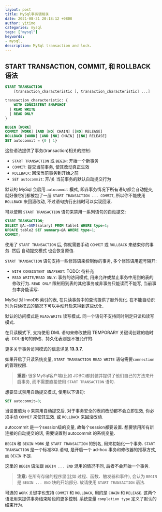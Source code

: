 ```yaml
---
layout: post
title: MySql事务锁相关
date: 2021-08-31 20:18:12 +0800
author: yitimo
categories: mysql
tags: ["mysql"]
keywords:
- mysql,
description: MySql transaction and lock.
---
```


## START TRANSACTION, COMMIT, 和 ROLLBACK 语法

``` sql
START TRANSACTION
    [transaction_characteristic [, transaction_characteristic] ...]

transaction_characteristic: {
    WITH CONSISTENT SNAPSHOT
  | READ WRITE
  | READ ONLY
}

BEGIN [WORK]
COMMIT [WORK] [AND [NO] CHAIN] [[NO] RELEASE]
ROLLBACK [WORK] [AND [NO] CHAIN] [[NO] RELEASE]
SET autocommit = {0 | 1}
```

这些语法提供了事务(transaction)相关的控制:

- ``START TRANSACTION`` 或 ``BEGIN``: 开始一个新事务
- ``COMMIT``: 提交当前事务, 使其改动真正生效
- ``ROLLBACK``: 回滚当前事务到开始之前
- ``SET autocommit``: 开/关 当前事务的默认自动提交行为

默认的 MySql 会启用 ``autocommit`` 模式, 即非事务情况下所有语句都会自动提交, 就好像它们都被包了一层 ``START TRANSACTION ... COMMIT``, 所以你不能使用 ``ROLLBACK`` 来回滚改动, 不过语句执行出错时可以实现回滚.

可以使用 ``START TRANSACTION`` 语句来禁用一系列语句的自动提交:

``` sql
START TRANSACTION;
SELECT @A:=SUM(salary) FROM table1 WHERE type=1;
UPDATE table2 SET summary=@A WHERE type=1;
COMMIT;
```

使用了 ``START TRANSACTION`` 后, 你就需要手动 ``COMMIT`` 或 ``ROLLBACK`` 来结束你的事务. 然后 自动提交模式 也会恢复原值.

``START TRANSACTION`` 语句支持一些修饰语来控制你的事务, 多个修饰语用逗号隔开:

- ``WITH CONSISTENT SNAPSHOT``: TODO: 待补充
- ``READ WRITE/READ ONLY``: 事务的访问模式, 用来允许或禁止事务中用到的表的修改行为. ``READ ONLY`` 限制用到表的其他事务或非事务只能读而不能写, 当前事务本身能读写.

MySql 对 InnoDB 索引的表, 在只读事务中的查询提供了额外优化. 在不能自动识别为只读模式的情况下可以手动开启来得到这些优化.

默认的访问模式是 ``READ/WRITE`` 读写模式. 同一个语句不支持同时制定只读和读写模式.

在只读模式下, 支持使用 DML 语句来修改使用 TEMPORARY 关键词创建的临时表. DDL语句的修改、持久化表则是不被允许的.

更多关于事务访问模式的信息详见 **13.3.7**.

如果开启了只读系统变量, ``START TRANSACTION READ WRITE`` 语句需要``connection`` 的管理权限.

> **重要:** 很多MySql客户端(比如 JDBC)都封装并提供了他们自己的方法来开启事务, 而不需要直接使用 ``START TRANSACTION`` 语句.

想要显式禁用自动提交模式, 使用以下语句:

``` sql
SET autocommit=0;
```

当设置值为 ``0`` 来禁用自动提交后, 对于事务安全的表的改动都不会立即生效, 你必须手动 ``COMMIT`` 来使其生效, 或 ``ROLLBACK`` 来回滚改动.

autocommit 是一个session级的变量, 故每个session都要设置. 想要禁用所有新连接的自动提交的话, 需要设置到 autocommit 的系统变量.

``BEGIN`` 和 ``BEGIN WORK`` 是 ``START TRANSACTION`` 的别名, 用来初始化一个事务. ``START TRANSACTION`` 是一个标准SQL语句, 是开启一个 ad-hoc 事务和修改器的推荐方式, 而 ``BEGIN`` 不是.

这里的 ``BEGIN`` 语法跟 ``BEGIN ... END`` 混用的情况不同, 后者不会开始一个事务.

> **注意:** 在所有存储的程序里(比如 过程、函数、触发器和事件), 会认为 ``BEGIN`` 是 ``BEGIN ... END`` 块的开始部分. 故请使用 ``START TRANSACTION`` 语法.

可选的 ``WORK`` 关键字也支持 ``COMMIT`` 和 ``ROLLBACK``, 用的是 ``CHAIN`` 和 ``RELEASE``. 这两个语法用来提供事务结束阶段的更多控制. 系统变量 ``completion type`` 定义了默认的结束行为.


